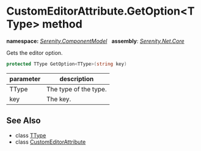 # CustomEditorAttribute.GetOption&lt;TType&gt; method
**namespace:** *[Serenity.ComponentModel](../../README.md#serenity.componentmodel-namespace)*   **assembly**: *[Serenity.Net.Core](../../README.md)*

Gets the editor option.

```csharp
protected TType GetOption<TType>(string key)
```

| parameter | description |
| --- | --- |
| TType | The type of the type. |
| key | The key. |

## See Also

* class [TType](../Serenity.Net.Core/../CustomEditorAttribute.TType.md)
* class [CustomEditorAttribute](../CustomEditorAttribute.md)
